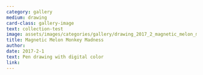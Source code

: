 ```yaml
---
category: gallery
medium: drawing
card-class: gallery-image
text: collection-test
image: assets/images/categories/gallery/drawing_2017_2_magnetic_melon_monkey_madness.jpg
title: Magnetic Melon Monkey Madness
author:
date: 2017-2-1
text: Pen drawing with digital color
link:
---
```

